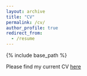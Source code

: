 ```yaml
---
layout: archive
title: "CV"
permalink: /cv/
author_profile: true
redirect_from:
  - /resume
---
```


{% include base_path %}

Please find my current CV [here](/files/CV_Klatt_02_2021.pdf)